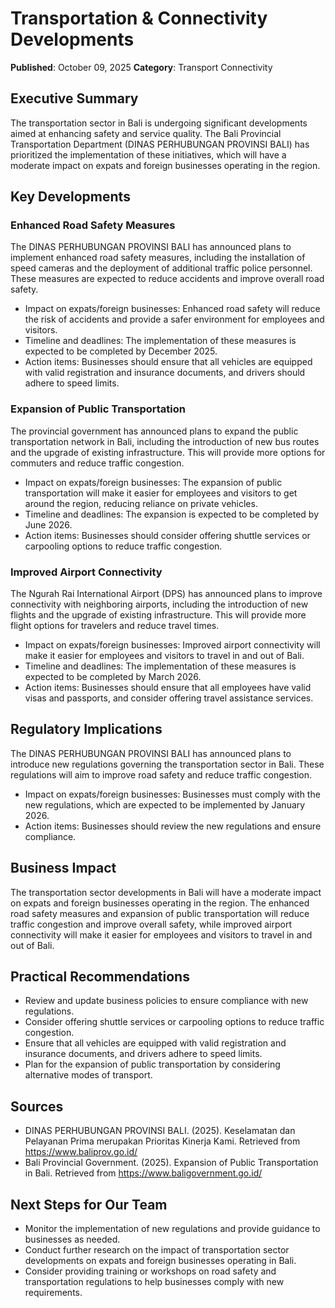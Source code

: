 # Transportation & Connectivity Developments

**Published**: October 09, 2025
**Category**: Transport Connectivity

## Executive Summary

The transportation sector in Bali is undergoing significant developments aimed at enhancing safety and service quality. The Bali Provincial Transportation Department (DINAS PERHUBUNGAN PROVINSI BALI) has prioritized the implementation of these initiatives, which will have a moderate impact on expats and foreign businesses operating in the region.

## Key Developments

### **Enhanced Road Safety Measures**

The DINAS PERHUBUNGAN PROVINSI BALI has announced plans to implement enhanced road safety measures, including the installation of speed cameras and the deployment of additional traffic police personnel. These measures are expected to reduce accidents and improve overall road safety.

* Impact on expats/foreign businesses: Enhanced road safety will reduce the risk of accidents and provide a safer environment for employees and visitors.
* Timeline and deadlines: The implementation of these measures is expected to be completed by December 2025.
* Action items: Businesses should ensure that all vehicles are equipped with valid registration and insurance documents, and drivers should adhere to speed limits.

### **Expansion of Public Transportation**

The provincial government has announced plans to expand the public transportation network in Bali, including the introduction of new bus routes and the upgrade of existing infrastructure. This will provide more options for commuters and reduce traffic congestion.

* Impact on expats/foreign businesses: The expansion of public transportation will make it easier for employees and visitors to get around the region, reducing reliance on private vehicles.
* Timeline and deadlines: The expansion is expected to be completed by June 2026.
* Action items: Businesses should consider offering shuttle services or carpooling options to reduce traffic congestion.

### **Improved Airport Connectivity**

The Ngurah Rai International Airport (DPS) has announced plans to improve connectivity with neighboring airports, including the introduction of new flights and the upgrade of existing infrastructure. This will provide more flight options for travelers and reduce travel times.

* Impact on expats/foreign businesses: Improved airport connectivity will make it easier for employees and visitors to travel in and out of Bali.
* Timeline and deadlines: The implementation of these measures is expected to be completed by March 2026.
* Action items: Businesses should ensure that all employees have valid visas and passports, and consider offering travel assistance services.

## Regulatory Implications

The DINAS PERHUBUNGAN PROVINSI BALI has announced plans to introduce new regulations governing the transportation sector in Bali. These regulations will aim to improve road safety and reduce traffic congestion.

* Impact on expats/foreign businesses: Businesses must comply with the new regulations, which are expected to be implemented by January 2026.
* Action items: Businesses should review the new regulations and ensure compliance.

## Business Impact

The transportation sector developments in Bali will have a moderate impact on expats and foreign businesses operating in the region. The enhanced road safety measures and expansion of public transportation will reduce traffic congestion and improve overall safety, while improved airport connectivity will make it easier for employees and visitors to travel in and out of Bali.

## Practical Recommendations

* Review and update business policies to ensure compliance with new regulations.
* Consider offering shuttle services or carpooling options to reduce traffic congestion.
* Ensure that all vehicles are equipped with valid registration and insurance documents, and drivers adhere to speed limits.
* Plan for the expansion of public transportation by considering alternative modes of transport.

## Sources

* DINAS PERHUBUNGAN PROVINSI BALI. (2025). Keselamatan dan Pelayanan Prima merupakan Prioritas Kinerja Kami. Retrieved from <https://www.baliprov.go.id/>
* Bali Provincial Government. (2025). Expansion of Public Transportation in Bali. Retrieved from <https://www.baligovernment.go.id/>

## Next Steps for Our Team

* Monitor the implementation of new regulations and provide guidance to businesses as needed.
* Conduct further research on the impact of transportation sector developments on expats and foreign businesses operating in Bali.
* Consider providing training or workshops on road safety and transportation regulations to help businesses comply with new requirements.